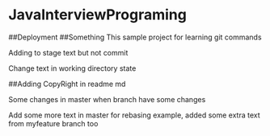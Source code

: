 # JavaInterviewPrograming
##Deployment
##Something
This sample project for learning git commands


Adding to stage text but not commit

Change text in working directory state

##Adding CopyRight in readme md

Some changes in master when branch have some changes 

Add some more text in master for rebasing example, added some extra text from myfeature branch too

